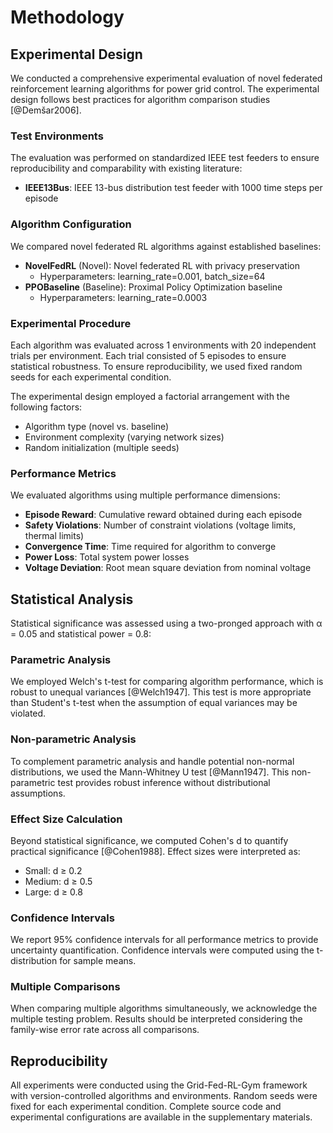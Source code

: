 # Methodology

## Experimental Design

We conducted a comprehensive experimental evaluation of novel federated reinforcement learning algorithms for power grid control. The experimental design follows best practices for algorithm comparison studies [@Demšar2006].

### Test Environments

The evaluation was performed on standardized IEEE test feeders to ensure reproducibility and comparability with existing literature:

- **IEEE13Bus**: IEEE 13-bus distribution test feeder with 1000 time steps per episode

### Algorithm Configuration

We compared novel federated RL algorithms against established baselines:

- **NovelFedRL** (Novel): Novel federated RL with privacy preservation
  - Hyperparameters: learning_rate=0.001, batch_size=64
- **PPOBaseline** (Baseline): Proximal Policy Optimization baseline
  - Hyperparameters: learning_rate=0.0003

### Experimental Procedure

Each algorithm was evaluated across 1 environments with 20 independent trials per environment. Each trial consisted of 5 episodes to ensure statistical robustness. To ensure reproducibility, we used fixed random seeds for each experimental condition.

The experimental design employed a factorial arrangement with the following factors:
- Algorithm type (novel vs. baseline)
- Environment complexity (varying network sizes)
- Random initialization (multiple seeds)

### Performance Metrics

We evaluated algorithms using multiple performance dimensions:

- **Episode Reward**: Cumulative reward obtained during each episode
- **Safety Violations**: Number of constraint violations (voltage limits, thermal limits)
- **Convergence Time**: Time required for algorithm to converge
- **Power Loss**: Total system power losses
- **Voltage Deviation**: Root mean square deviation from nominal voltage

## Statistical Analysis

Statistical significance was assessed using a two-pronged approach with α = 0.05 and statistical power = 0.8:

### Parametric Analysis
We employed Welch's t-test for comparing algorithm performance, which is robust to unequal variances [@Welch1947]. This test is more appropriate than Student's t-test when the assumption of equal variances may be violated.

### Non-parametric Analysis
To complement parametric analysis and handle potential non-normal distributions, we used the Mann-Whitney U test [@Mann1947]. This non-parametric test provides robust inference without distributional assumptions.

### Effect Size Calculation
Beyond statistical significance, we computed Cohen's d to quantify practical significance [@Cohen1988]. Effect sizes were interpreted as:
- Small: d ≥ 0.2
- Medium: d ≥ 0.5
- Large: d ≥ 0.8

### Confidence Intervals
We report 95% confidence intervals for all performance metrics to provide uncertainty quantification. Confidence intervals were computed using the t-distribution for sample means.

### Multiple Comparisons
When comparing multiple algorithms simultaneously, we acknowledge the multiple testing problem. Results should be interpreted considering the family-wise error rate across all comparisons.

## Reproducibility

All experiments were conducted using the Grid-Fed-RL-Gym framework with version-controlled algorithms and environments. Random seeds were fixed for each experimental condition. Complete source code and experimental configurations are available in the supplementary materials.
